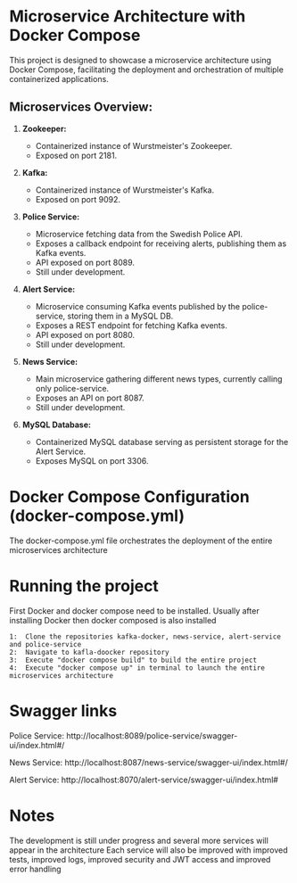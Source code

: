 #  Microservice Architecture with Docker Compose

This project is designed to showcase a microservice architecture using Docker Compose, 
facilitating the deployment and orchestration of multiple containerized applications. 


## Microservices Overview:

1. **Zookeeper:**
    - Containerized instance of Wurstmeister's Zookeeper.
    - Exposed on port 2181.

2. **Kafka:**
    - Containerized instance of Wurstmeister's Kafka.
    - Exposed on port 9092.

3. **Police Service:**
    - Microservice fetching data from the Swedish Police API.
    - Exposes a callback endpoint for receiving alerts, publishing them as Kafka events.
    - API exposed on port 8089.
    - Still under development.

4. **Alert Service:**
    - Microservice consuming Kafka events published by the police-service, storing them in a MySQL DB.
    - Exposes a REST endpoint for fetching Kafka events.
    - API exposed on port 8080.
    - Still under development.

5. **News Service:**
    - Main microservice gathering different news types, currently calling only police-service.
    - Exposes an API on port 8087.
    - Still under development.

6. **MySQL Database:**
    - Containerized MySQL database serving as persistent storage for the Alert Service.
    - Exposes MySQL on port 3306.

# Docker Compose Configuration (docker-compose.yml)
The docker-compose.yml file orchestrates the deployment of the entire microservices architecture 

# Running the project 
First Docker and docker compose need to be installed. 
Usually after installing Docker then docker composed is also installed

    1:  Clone the repositories kafka-docker, news-service, alert-service and police-service
    2:  Navigate to kafla-doocker repository
    3:  Execute "docker compose build" to build the entire project
    4:  Execute "docker compose up" in terminal to launch the entire microservices architecture

# Swagger links
Police Service:
http://localhost:8089/police-service/swagger-ui/index.html#/

News Service:
http://localhost:8087/news-service/swagger-ui/index.html#/

Alert Service:
http://localhost:8070/alert-service/swagger-ui/index.html#

# Notes
The development is still under progress and several more services will appear in the architecture
Each service will also be improved with improved tests, improved logs, improved security and JWT access and improved error handling
        
        
